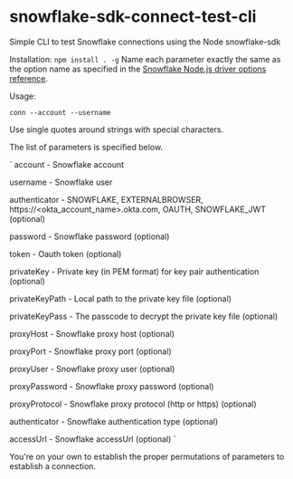 # snowflake-sdk-connect-test-cli
Simple CLI to test Snowflake connections using the Node snowflake-sdk

Installation:
`
npm install . -g
`
Name each parameter exactly the same as the option name as specified in the [Snowflake Node.js driver options reference](https://docs.snowflake.com/en/developer-guide/node-js/nodejs-driver).

Usage:

`
conn --account --username
`

Use single quotes around strings with special characters.


The list of parameters is specified below.

`
account - Snowflake account

username - Snowflake user

authenticator - SNOWFLAKE, EXTERNALBROWSER, https://<okta_account_name>.okta.com, OAUTH, SNOWFLAKE_JWT (optional)

password - Snowflake password (optional)

token - Oauth token (optional)

privateKey - Private key (in PEM format) for key pair authentication (optional)

privateKeyPath - Local path to the private key file (optional)

privateKeyPass - The passcode to decrypt the private key file (optional)

proxyHost - Snowflake proxy host (optional)

proxyPort - Snowflake proxy port (optional)

proxyUser - Snowflake proxy user (optional)

proxyPassword - Snowflake proxy password (optional)

proxyProtocol - Snowflake proxy protocol (http or https) (optional)

authenticator - Snowflake authentication type (optional)

accessUrl - Snowflake accessUrl (optional)
`

You're on your own to establish the proper permutations of parameters to establish a connection.
      
